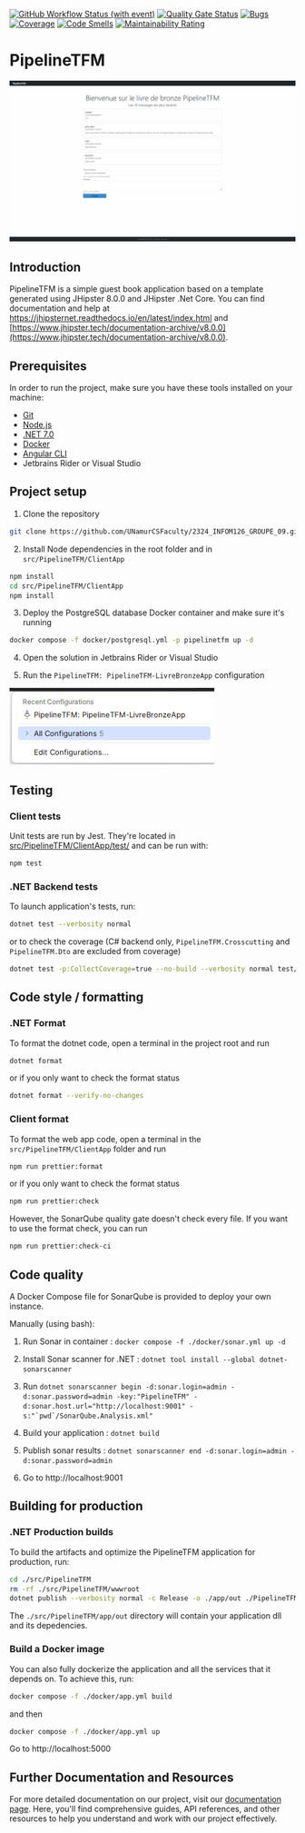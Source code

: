 [![GitHub Workflow Status (with event)](https://img.shields.io/github/actions/workflow/status/UNamurCSFaculty/2324_INFOM126_GROUPE_09/dotnet.yml)](https://github.com/UNamurCSFaculty/2324_INFOM126_GROUPE_09/actions)
[![Quality Gate Status](https://sonarqube.thibber.be/api/project_badges/measure?project=TFM&metric=alert_status&token=sqb_13579984a83999bd2bfbfa7fe8df90892c81fca0)](https://sonarqube.thibber.be)
[![Bugs](https://sonarqube.thibber.be/api/project_badges/measure?project=TFM&metric=bugs&token=sqb_13579984a83999bd2bfbfa7fe8df90892c81fca0)](https://sonarqube.thibber.be)
[![Coverage](https://sonarqube.thibber.be/api/project_badges/measure?project=TFM&metric=coverage&token=sqb_13579984a83999bd2bfbfa7fe8df90892c81fca0)](https://sonarqube.thibber.be)
[![Code Smells](https://sonarqube.thibber.be/api/project_badges/measure?project=TFM&metric=code_smells&token=sqb_13579984a83999bd2bfbfa7fe8df90892c81fca0)](https://sonarqube.thibber.be)
[![Maintainability Rating](https://sonarqube.thibber.be/api/project_badges/measure?project=TFM&metric=sqale_rating&token=sqb_13579984a83999bd2bfbfa7fe8df90892c81fca0)](https://sonarqube.thibber.be)

# PipelineTFM

![TFM demo](./docs/images/tfm_demo.gif)

## Introduction

PipelineTFM is a simple guest book application based on a template generated using JHipster 8.0.0 and JHipster .Net Core. You can find documentation and help at https://jhipsternet.readthedocs.io/en/latest/index.html and [https://www.jhipster.tech/documentation-archive/v8.0.0](https://www.jhipster.tech/documentation-archive/v8.0.0).

## Prerequisites

In order to run the project, make sure you have these tools installed on your machine:

- [Git](https://git-scm.com/)
- [Node.js](https://nodejs.org/)
- [.NET 7.0](https://dotnet.microsoft.com/en-us/download/dotnet/7.0)
- [Docker](https://www.docker.com/products/docker-desktop/)
- [Angular CLI](https://github.com/angular/angular-cli)
- Jetbrains Rider or Visual Studio

## Project setup

1. Clone the repository

```bash
git clone https://github.com/UNamurCSFaculty/2324_INFOM126_GROUPE_09.git
```

2. Install Node dependencies in the root folder and in `src/PipelineTFM/ClientApp`

```bash
npm install
cd src/PipelineTFM/ClientApp
npm install
```

3. Deploy the PostgreSQL database Docker container and make sure it's running

```bash
docker compose -f docker/postgresql.yml -p pipelinetfm up -d
```

4. Open the solution in Jetbrains Rider or Visual Studio

5. Run the `PipelineTFM: PipelineTFM-LivreBronzeApp` configuration

![Project app configuration](./docs/images/run_app_profile.png)

## Testing

### Client tests

Unit tests are run by Jest. They're located in [src/PipelineTFM/ClientApp/test/](src/PipelineTFM/ClientApp/test/) and can be run with:

```bash
npm test
```

### .NET Backend tests

To launch application's tests, run:

```bash
dotnet test --verbosity normal
```

or to check the coverage (C# backend only, `PipelineTFM.Crosscutting` and `PipelineTFM.Dto` are excluded from coverage)

```bash
dotnet test -p:CollectCoverage=true --no-build --verbosity normal test/PipelineTFM.Test/
```

## Code style / formatting

### .NET Format

To format the dotnet code, open a terminal in the project root and run

```bash
dotnet format
```

or if you only want to check the format status

```bash
dotnet format --verify-no-changes
```

### Client format

To format the web app code, open a terminal in the `src/PipelineTFM/ClientApp` folder and run

```bash
npm run prettier:format
```

or if you only want to check the format status

```bash
npm run prettier:check
```

However, the SonarQube quality gate doesn't check every file. If you want to use the format check, you can run

```bash
npm run prettier:check-ci
```

## Code quality

A Docker Compose file for SonarQube is provided to deploy your own instance.

Manually (using bash):

1. Run Sonar in container : `docker compose -f ./docker/sonar.yml up -d`

2. Install Sonar scanner for .NET : `dotnet tool install --global dotnet-sonarscanner`

3. Run ``dotnet sonarscanner begin -d:sonar.login=admin -d:sonar.password=admin -key:"PipelineTFM" -d:sonar.host.url="http://localhost:9001" -s:"`pwd`/SonarQube.Analysis.xml"``

4. Build your application : `dotnet build`

5. Publish sonar results : `dotnet sonarscanner end -d:sonar.login=admin -d:sonar.password=admin`

6. Go to http://localhost:9001

## Building for production

### .NET Production builds

To build the artifacts and optimize the PipelineTFM application for production, run:

```bash
cd ./src/PipelineTFM
rm -rf ./src/PipelineTFM/wwwroot
dotnet publish --verbosity normal -c Release -o ./app/out ./PipelineTFM.csproj
```

The `./src/PipelineTFM/app/out` directory will contain your application dll and its depedencies.

### Build a Docker image

You can also fully dockerize the application and all the services that it depends on. To achieve this, run:

```bash
docker compose -f ./docker/app.yml build
```

and then

```bash
docker compose -f ./docker/app.yml up
```

Go to http://localhost:5000

## Further Documentation and Resources

For more detailed documentation on our project, visit our [documentation page](https://unamurcsfaculty.github.io/2324_INFOM126_GROUPE_09/). Here, you'll find comprehensive guides, API references, and other resources to help you understand and work with our project effectively.
